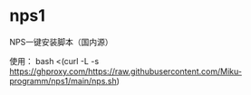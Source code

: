 # nps1
NPS一键安装脚本（国内源）

使用：  bash <(curl -L -s https://ghproxy.com/https://raw.githubusercontent.com/Miku-programm/nps1/main/nps.sh)

